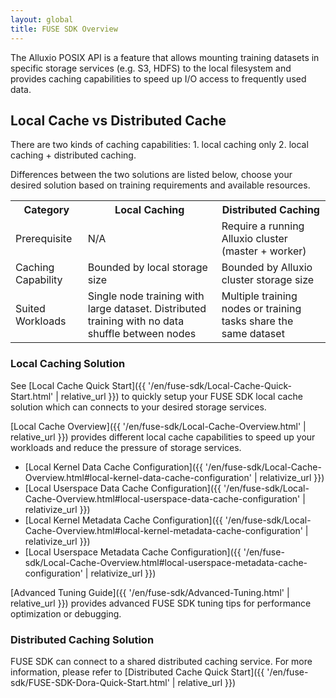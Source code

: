 ```yaml
---
layout: global
title: FUSE SDK Overview
---
```


The Alluxio POSIX API is a feature that allows mounting training datasets
in specific storage services (e.g. S3, HDFS) to the local filesystem
and provides caching capabilities to speed up I/O access to frequently used data.

## Local Cache vs Distributed Cache

There are two kinds of caching capabilities: 1. local caching only 2. local caching + distributed caching.

Differences between the two solutions are listed below, choose your desired solution based on training requirements and available resources.
<table class="table table-striped">
    <tr>
        <th>Category</th>
        <th>Local Caching</th>
        <th>Distributed Caching</th>
    </tr>
    <tr>
        <td>Prerequisite</td>
        <td>N/A</td>
        <td>Require a running Alluxio cluster (master + worker)</td>
    </tr>
    <tr>
        <td>Caching Capability</td>
        <td>Bounded by local storage size</td>
        <td>Bounded by Alluxio cluster storage size</td>
    </tr>
    <tr>
        <td>Suited Workloads</td>
        <td>Single node training with large dataset. Distributed training with no data shuffle between nodes</td>
        <td>Multiple training nodes or training tasks share the same dataset</td>
    </tr>
</table>

### Local Caching Solution

See [Local Cache Quick Start]({{ '/en/fuse-sdk/Local-Cache-Quick-Start.html' | relative_url }}) to quickly setup your FUSE SDK local cache solution
which can connects to your desired storage services.

[Local Cache Overview]({{ '/en/fuse-sdk/Local-Cache-Overview.html' | relative_url }}) provides different local cache capabilities
to speed up your workloads and reduce the pressure of storage services. 
* [Local Kernel Data Cache Configuration]({{ '/en/fuse-sdk/Local-Cache-Overview.html#local-kernel-data-cache-configuration' | relativize_url
}})
* [Local Userspace Data Cache Configuration]({{ '/en/fuse-sdk/Local-Cache-Overview.html#local-userspace-data-cache-configuration' | relativize_url
}})
* [Local Kernel Metadata Cache Configuration]({{ '/en/fuse-sdk/Local-Cache-Overview.html#local-kernel-metadata-cache-configuration' | relativize_url
}})
* [Local Userspace Metadata Cache Configuration]({{ '/en/fuse-sdk/Local-Cache-Overview.html#local-userspace-metadata-cache-configuration' | relativize_url
}})

[Advanced Tuning Guide]({{ '/en/fuse-sdk/Advanced-Tuning.html' | relative_url }}) provides advanced FUSE SDK tuning tips
for performance optimization or debugging.

### Distributed Caching Solution

FUSE SDK can connect to a shared distributed caching service. For more information, please refer to [Distributed Cache Quick Start]({{ '/en/fuse-sdk/FUSE-SDK-Dora-Quick-Start.html' | relative_url }})
